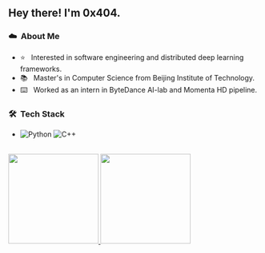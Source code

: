 <h2> Hey there! I'm 0x404.</h2>

<h3> ☁️ &nbsp;About Me </h3>

- ⭐️ &nbsp; Interested in software engineering and distributed deep learning frameworks.
- 📚 &nbsp; Master's in Computer Science from Beijing Institute of Technology.
- ⌨️ &nbsp; Worked as an intern in ByteDance AI-lab and Momenta HD pipeline.

<h3> 🛠 &nbsp;Tech Stack</h3>

-
  ![Python](https://img.shields.io/badge/-Python-333333?style=flat&logo=python)
  ![C++](https://img.shields.io/badge/-C++-333333?style=flat&logo=C%2B%2B&logoColor=00599C)

<br/>

<a href="https://github.com/AVS1508">
  <img height="180em" src="https://github-readme-stats.vercel.app/api?username=0x404&theme=buefy&show_icons=true" />
  <img height="180em" src="https://github-readme-stats.vercel.app/api/top-langs/?username=0x404&theme=buefy&layout=compact" />
</a>


